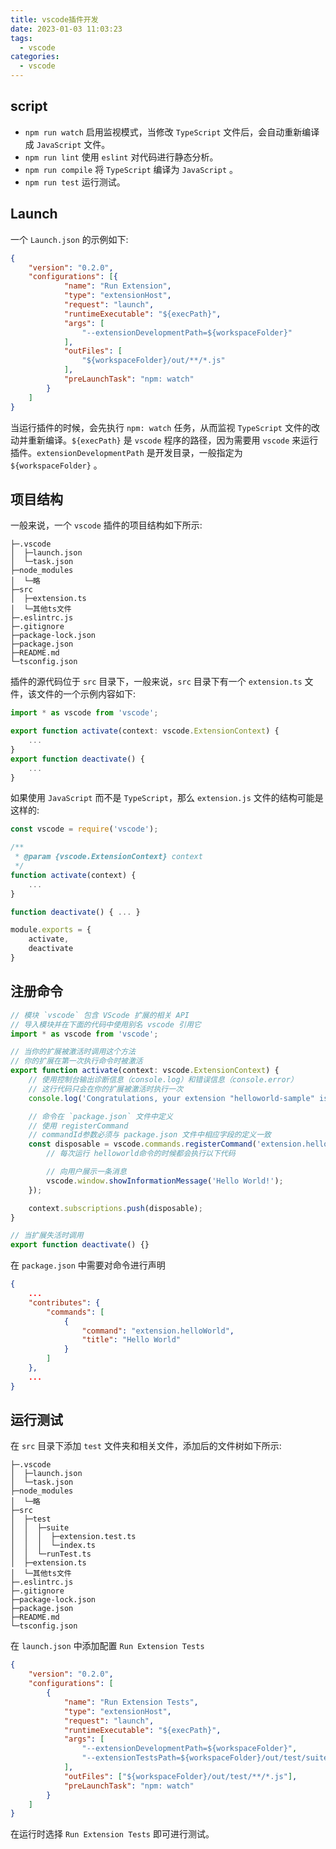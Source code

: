 ```yaml
---
title: vscode插件开发
date: 2023-01-03 11:03:23
tags:
  - vscode
categories:
  - vscode
---
```


## script
 - `npm run watch` 启用监视模式，当修改 `TypeScript` 文件后，会自动重新编译成 `JavaScript` 文件。
 - `npm run lint` 使用 `eslint` 对代码进行静态分析。
 - `npm run compile` 将 `TypeScript` 编译为 `JavaScript` 。 
 - `npm run test` 运行测试。

## Launch
一个 `Launch.json` 的示例如下:
```json
{
	"version": "0.2.0",
	"configurations": [{
			"name": "Run Extension",
			"type": "extensionHost",
			"request": "launch",
			"runtimeExecutable": "${execPath}",
			"args": [
				"--extensionDevelopmentPath=${workspaceFolder}"
			],
			"outFiles": [
				"${workspaceFolder}/out/**/*.js"
			],
			"preLaunchTask": "npm: watch"
		}
	]
}
```
当运行插件的时候，会先执行 `npm: watch` 任务，从而监视 `TypeScript` 文件的改动并重新编译。`${execPath}` 是 `vscode` 程序的路径，因为需要用 `vscode` 来运行插件。`extensionDevelopmentPath` 是开发目录，一般指定为 `${workspaceFolder}` 。

## 项目结构
一般来说，一个 `vscode` 插件的项目结构如下所示:
```
├─.vscode
│  ├─launch.json
│  └─task.json
├─node_modules
│  └─略
├─src
│  ├─extension.ts
│  └─其他ts文件
├─.eslintrc.js
├─.gitignore
├─package-lock.json
├─package.json
├─README.md
└─tsconfig.json
```
插件的源代码位于 `src` 目录下，一般来说，`src` 目录下有一个 `extension.ts` 文件，该文件的一个示例内容如下:
```typescript
import * as vscode from 'vscode';

export function activate(context: vscode.ExtensionContext) {
	...
}
export function deactivate() {
	...
}

```

如果使用 `JavaScript` 而不是 `TypeScript`，那么 `extension.js` 文件的结构可能是这样的:
```javascript
const vscode = require('vscode');

/**
 * @param {vscode.ExtensionContext} context
 */
function activate(context) {
	...
}

function deactivate() { ... }

module.exports = {
	activate,
	deactivate
}

```

## 注册命令
```typescript
// 模块 `vscode` 包含 VScode 扩展的相关 API
// 导入模块并在下面的代码中使用别名 vscode 引用它
import * as vscode from 'vscode';

// 当你的扩展被激活时调用这个方法
// 你的扩展在第一次执行命令时被激活
export function activate(context: vscode.ExtensionContext) {
	// 使用控制台输出诊断信息（console.log）和错误信息（console.error）
	// 这行代码只会在你的扩展被激活时执行一次
	console.log('Congratulations, your extension "helloworld-sample" is now active!');

	// 命令在 `package.json` 文件中定义 
	// 使用 registerCommand 
	// commandId参数必须与 package.json 文件中相应字段的定义一致
	const disposable = vscode.commands.registerCommand('extension.helloWorld', () => {
		// 每次运行 helloworld命令的时候都会执行以下代码

		// 向用户展示一条消息
		vscode.window.showInformationMessage('Hello World!');
	});

	context.subscriptions.push(disposable);
}

// 当扩展失活时调用
export function deactivate() {}
```

在 `package.json` 中需要对命令进行声明
```json
{
	...
	"contributes": {
		"commands": [
			{
				"command": "extension.helloWorld",
				"title": "Hello World"
			}
		]
	},
	...
}
```



## 运行测试
在 `src` 目录下添加 `test` 文件夹和相关文件，添加后的文件树如下所示:
```
├─.vscode
│  ├─launch.json
│  └─task.json
├─node_modules
│  └─略
├─src
│  ├─test
│  │  ├─suite
│  │  │  ├─extension.test.ts
│  │  │  └─index.ts
│  │  └─runTest.ts
│  ├─extension.ts
│  └─其他ts文件
├─.eslintrc.js
├─.gitignore
├─package-lock.json
├─package.json
├─README.md
└─tsconfig.json
```
在 `launch.json` 中添加配置 `Run Extension Tests`
```json
{
	"version": "0.2.0",
	"configurations": [
		{
			"name": "Run Extension Tests",
			"type": "extensionHost",
			"request": "launch",
			"runtimeExecutable": "${execPath}",
			"args": [
				"--extensionDevelopmentPath=${workspaceFolder}",
				"--extensionTestsPath=${workspaceFolder}/out/test/suite/index"
			],
			"outFiles": ["${workspaceFolder}/out/test/**/*.js"],
			"preLaunchTask": "npm: watch"
		}
	]
}

```
在运行时选择 `Run Extension Tests` 即可进行测试。




